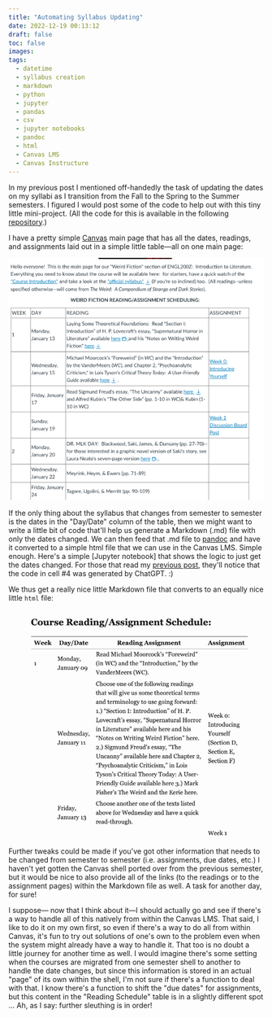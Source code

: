 ```yaml
---
title: "Automating Syllabus Updating"
date: 2022-12-19 00:13:12
draft: false
toc: false
images:
tags:
  - datetime
  - syllabus creation
  - markdown
  - python
  - jupyter
  - pandas
  - csv
  - jupyter notebooks
  - pandoc
  - html
  - Canvas LMS
  - Canvas Instructure
---
```


In my previous post I mentioned off-handedly the task of updating the dates on my syllabi as I transition from the Fall to the Spring to the Summer semesters. I figured I would post some of the code to help out with this tiny little mini-project. (All the code for this is available in the following [repository](https://github.com/kspicer80/syllabus_maker_stuff).)

I have a pretty simple [Canvas](https://www.instructure.com/canvas) main page that has all the dates, readings, and assignments laid out in a simple little table—all on one main page:

![sample_table_from_canvas_page](/images/imgforblogposts/post_27/screenshot_1.png)

If the only thing about the syllabus that changes from semester to semester is the dates in the "Day/Date" column of the table, then we might want to write a little bit of code that'll help us generate a Markdown (.md) file with only the dates changed. We can then feed that .md file to [pandoc](https://pandoc.org/) and have it converted to a simple html file that we can use in the Canvas LMS. Simple enough. Here's a simple [Jupyter notebook] that shows the logic to just get the dates changed. For those that read my [previous post](https://kspicer80.github.io/posts/2022-12-19-playing-around-with-chatgpt/), they'll notice that the code in cell #4 was generated by ChatGPT. :)

We thus get a really nice little Markdown file that converts to an equally nice little ```html``` file:

![html_rendered_from_markdown_via_pandoc](/images/imgforblogposts/post_27/screenshot_2.png)

Further tweaks could be made if you've got other information that needs to be changed from semester to semester (i.e. assignments, due dates, etc.) I haven't yet gotten the Canvas shell ported over from the previous semester, but it would be nice to also provide all of the links (to the readings or to the assignment pages) within the Markdown file as well. A task for another day, for sure!

I suppose— now that I think about it—I should actually go and see if there's a way to handle all of this natively from within the Canvas LMS. That said, I like to do it on my own first, so even if there's a way to do all from within Canvas, it's fun to try out solutions of one's own to the problem even when the system might already have a way to handle it. That too is no doubt a little journey for another time as well. I would imagine there's some setting when the courses are migrated from one semester shell to another to handle the date changes, but since this information is stored in an actual "page" of its own within the shell, I'm not sure if there's a function to deal with that. I know there's a function to shift the "due dates" for assignments, but this content in the "Reading Schedule" table is in a slightly different spot ... Ah, as I say: further sleuthing is in order!